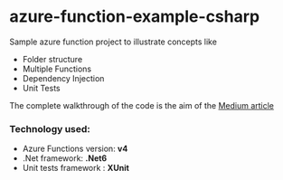 # azure-function-example-csharp

Sample azure function project to illustrate concepts like
* Folder structure
* Multiple Functions
* Dependency Injection
* Unit Tests

The complete walkthrough of the code is the aim of the [Medium article](https://medium.com/@manuelspinto/create-a-complete-azure-function-project-in-net-6-and-af-v4-bd1cc714452c)

### Technology used:
* Azure Functions version: **v4** 
* .Net framework: **.Net6**
* Unit tests framework : **XUnit**